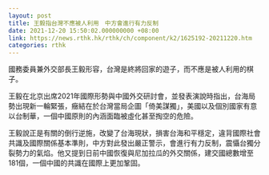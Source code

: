 ```yaml
---
layout: post
title: 王毅指台灣不應被人利用　中方會進行有力反制
date: 2021-12-20 15:50:02.000000000 +08:00
link: https://news.rthk.hk/rthk/ch/component/k2/1625192-20211220.htm
categories: rthk
---
```


國務委員兼外交部長王毅形容，台灣是終將回家的遊子，而不應是被人利用的棋子。

王毅在北京出席2021年國際形勢與中國外交研討會，並發表演說時指出，台海局勢出現新一輪緊張，癥結在於台灣當局企圖「倚美謀獨」，美國以及個別國家有意以台制華，一個中國原則的內涵面臨被虛化甚至掏空的危險。

王毅說正是有關的倒行逆施，改變了台海現狀，損害台海和平穩定，違背國際社會共識及國際關係基本準則，中方對此發出嚴正警示，會進行有力反制，震懾台獨分裂勢力的氣焰。他又提到日前中國恢復與尼加拉瓜的外交關係，建交國總數增至181個，一個中國的共識在國際上更加鞏固。
